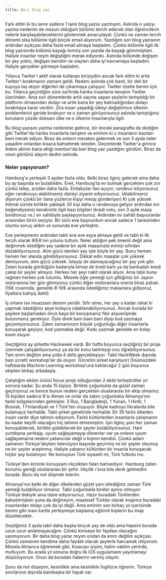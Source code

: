 ```yaml
---
title: Bari blog yaz
---
```


Fark ettim ki bu sene sadece 1 tane blog yazısı yazmışım. Aslında o yazıyı yazma nedenim de mezun olduğum bölümü tercih edecek olan öğrencilerin nelerle karşılaşabileceklerini göstermek amacıylaydı. Çünkü ne zaman tercih dönemi olsa bölümle ilgili birçok email alıyorum. Yazdığım son blog yazısının ardından açıkçası daha fazla email almaya başladım. Çünkü bölümle ilgili ilk blog yazısında bölümü bayağı övmüş son yazıda da bayağı gömmüştüm. Haliyle insanlar neyin değiştiğini merak ediyordu. Aslında bölümde değişen bir şey yoktu, değişen bendim ve olayları daha iyi kavramaya başladım. Haliyle gerçekler görmeye başladım.

Yıllarca Twitter'ı aktif olarak kullanan birisiydim ancak fark ettim ki artık Twitter'ı bırakmanın zamanı geldi. Nedeni aslında çok basit, bir deli bir kuyuya taş atıyor diğerleri de çıkarmaya çalışıyor. Twitter özetle benim için bu. Yıllarca geçirdiğim süre zarfında harika insanlarla tanıştım Twitter üzerinden. Ama son dönemlerde artık saçma sapan şeylerin tartışıldığı bir platform olmasından dolayı ve artık bana bir şey katmadığından dolayı bırakmaya karar verdim. Zira insan yaşadığı ülkeyi değiştirince ülkenin problemlerini geride bırakıyor ve o zaman görüyorsunuz aslında tartıştığınız konuların yüzde doksanı ülke ve o ülkenin insanlarıyla ilgili.

Bu blog yazısını yazma nedenime gelince, bir önceki paragrafta da dediğim gibi Twitter'da harika insanlarla tanıştım ve eminim ki o insanların bazıları beni merak ediyor. Biraz da onların merakını gidermek ve son 3 ayda neler yaşadım onlardan kısaca bahsetmek istedim. Geçenlerde Twitter'a girince Adem abinin bana attığı mention'da bari blog yaz yazdığını gördüm. Biraz da onun gönlünü alayım dedim aslında.

### Neler yapıyorum?

Hamburg'a yerleşeli 3 aydan fazla oldu. Belki biraz ilginç gelecek ama daha bu ay başında ev bulabildim. Evet, Hamburg'ta ev bulmak gerçekten çok zor çünkü talep, arzdan daha fazla. Emlakçılar ilan açıyor, randevu istiyorsunuz eğer randevuyu alabilirseniz daireyi ziyaret ediyorsunuz. (Alabilirseniz diyorum çünkü bir ilana yüzlerce kişiyi mesaj gönderiyor) Ki çok yüksek ihtimal sizinle birlikte yaklaşık 20 kişi daha o randevuya geliyor ardından evi beğendiyseniz kendinizle ilgili bazı bilgileri (kredi notu, son 3 aylık maaş bordronuz vs.) ev sahibiyle paylaşıyorsunuz. Ardından ev sahibi başvuranlar arasından birini seçiyor. Bir sürü eve başvurdum ancak sadece 1 tanesinden olumlu sonuç aldım ve sonunda eve yerleştim.

Eve yerleşmenin ardından tabii sıra eve eşya almaya geldi ve tabii ki ilk tercih olarak IKEA'nın yolunu tuttum. Neler aldığım pek önemli değil ama değinmek istediğim şey sadece bir aylık maaşınızla evinizi sıfırdan düzebiliyorsunuz. Alım gücü denilen şey işte böyle bir şey. Bunu hemen hemen her alanda görebiliyorsunuz. Dikkat edin maaşlar çok yüksek demiyorum, alım gücü yüksek. İsteyip de alamayacağınız bir şey yok gibi. Zaten burada gördüğüm kadarıyla kimse de kredi kartı ya da bankadan kredi çekip bir şeyler almıyor. Herkes her şeyi nakit olarak alıyor. Ama tabii buna rağmen herkes çok tutumlu. Mesela öğle yemeği için gittiğimiz bir Japon restoranına her gün gitmiyoruz çünkü diğer restoranlara oranla biraz pahalı. (15€ civarında, genelde 8-10€ arasında ödediğimiz mekanlara gidiyoruz, fiyatlara bahşiş dahil)

İş ortamı ise muazzam desem yeridir. Sıfır stres, her şey o kadar rahat ki yapmak istediğiniz şeye kolayca odaklanabiliyorsunuz. Ancak burada bir şeylere başlamadan önce baya bir konuşmanız fikir alışverişinde bulunmanız gerekiyor. Öyle direk bam bam bam diyip kod yazmaya geçemiyorsunuz. Zaten zamanınızın büyük çoğunluğu diğer insanlarla konuşarak geçiyor, kod yazmakla değil. Kodu yazmak genelde en kolay kısım oluyor.

Geçtiğimiz ay şirkette Hackweek vardı. Bir hafta boyunca seçtiğiniz bir proje üzerinde çalışabiliyorsunuz ya da bir konu belirleyip onu öğrebiliyorsunuz. Tam emin değilim ama yılda 4 defa gerçekleşiyor. Tabii HackWeek dışında bazı ücretli workshop'lar da oluyor. (Ücretini şirket karşılıyor) Önümüzdeki haftalarda Machine Learning workshop'una katılacağız 2 gün boyunca ekipten birkaç arkadaşla.

Çalıştığım ekibin ürünü focus proje olduğundan 2 ekibi birleştirdiler yıl sonuna kadar. Şu anda 15 kişiyiz. Birlikte çoğunlukla da güzel zaman geçiriyoruz ve bence bunun nedeni gerçekten uluslararası bir ekip olmamız. 15 kişiden sadece 6'sı Alman ve onlar da zaten çoğunlukla Almanya'nın farklı bölgelerinden gelmişler. 3 Rus, 1 Bangladeşli, 1 Yunan, 1 Hintli, 1 Bosnalı, 1 Finlandiyalı ve 1 Türk'ten oluşuyor. Böyle kadroyu fıkralarda bile bulamayız herhalde. Tabii şirket genelinde herhalde 30-35 farklı ülkeden insan vardır diye tahmin ediyorum. Farklı kültürlerden insanlarla çalışmanın bu kadar keyifli olacağını hiç tahmin etmemiştim. İşin ilginç yanı her zaman konuşabilecek, birlikte gülebilecek bir şeyler bulabiliyorsunuz. Hani yurtdışına yerleşip, uyum sağlayamayıp dönenler var ya onların uyum sağlayamama nedeni yabancılar değil o kişinin kendisi. Çünkü adam zamanını Türkiye'deyken televizyon başında geçirmiş ne bir şeyler okumuş ne bir şeyler araştırmış. Haliyle yabancı kültürden bir insanla konuşacak hiçbir şey bulamıyor. Ne konuşsun Türk siyaseti mi, Türk futbolu mu.

Türkiye'den kiminle konuşsam ırkçılıktan falan bahsediyor. Hamburg zaten konumu gereği uluslararası bir şehir. Irkçılık ı'sına bile denk gelmedim burada. Bunu da not düşmek isterim.

Almanya'nın belki de diğer ülkelerden güzel yanı istediğiniz zaman Türk yemeği bulabiliyor olmanız. Tabii çoğunlukla birebir aynısı olmuyor Türkiye'dekiyle ama idare ediyorsunuz. Hazır buradaki Türklerden bahsetmişken şuna da değineyim, maalesef Türkler olarak imajımız buradaki insanlardan dolayı çok da iyi değil. Ama eminim son birkaç yıl içerisinde benim gibi mavi kartla yerleşmeye başlamış eğitimli kişilerin bu imajı düzeltecektir.

Geçtiğimiz 3 ayda tabii daha başka birçok şey de oldu ama hepsini burada uzun uzun anlatmayacağım. Çünkü kimseye bir faydası olacağını sanmıyorum. Bir daha blog yazar mıyım ondan da emin değilim açıkçası. Çünkü zamanımı kendime daha faydalı olacak şeylerle harcamak istiyorum. Mesela Almanca öğrenmek gibi. Kısacası iyiyim, halim vaktim yerinde, mutluyum. Bu arada yıl sonuna doğru ilk iOS uygulamamı yayınlamayı düşünüyorum. Onun da buradan haberini vermiş olayım.

Şunu da not düşeyim, kesinlikle ama kesinlikle İngilizce öğrenin. Türkiye sınırlarının dışında bambaşka bir hayat var.

